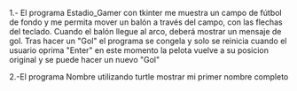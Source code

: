 1.- El programa Estadio_Gamer con tkinter  me muestra un campo de fútbol de fondo y me permita mover un balón a través del campo, con las flechas del teclado. Cuando el balón llegue al arco, deberá mostrar un mensaje de gol. Tras hacer un "Gol" el programa se congela y solo se reinicia cuando el usuario oprima "Enter" en este momento la pelota vuelve a su posicion original y se puede hacer un nuevo "Gol"


2.-El programa Nombre utilizando turtle mostrar mi primer nombre completo
